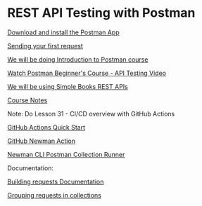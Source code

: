 # REST API Testing with Postman

[Download and install the Postman App](https://www.postman.com/downloads/)

[Sending your first request](https://learning.postman.com/docs/getting-started/sending-the-first-request/)

[We will be doing Introduction to Postman course](https://github.com/vdespa/introduction-to-postman-course)

[Watch Postman Beginner's Course - API Testing Video](https://www.youtube.com/watch?v=VywxIQ2ZXw4)

[We will be using Simple Books REST APIs](https://github.com/vdespa/introduction-to-postman-course/blob/main/simple-books-api.md)

[Course Notes](https://github.com/vdespa/introduction-to-postman-course/blob/main/course-notes.md)

Note: Do Lesson 31 - CI/CD overview with GitHub Actions

[GitHub Actions Quick Start](https://docs.github.com/en/actions/quickstart)

[GitHub Newman Action](https://github.com/marketplace/actions/newman-action)

[Newman CLI Postman Collection Runner](https://github.com/marketplace/actions/newman-cli-postman-action)

Documentation:

[Building requests Documentation](https://learning.postman.com/docs/sending-requests/requests/)

[Grouping requests in collections](https://learning.postman.com/docs/sending-requests/intro-to-collections/)

